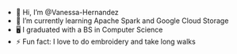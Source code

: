 - 👋 Hi, I’m @Vanessa-Hernandez
- 🌱 I’m currently learning Apache Spark and Google Cloud Storage
- 🖥️ I graduated with a BS in Computer Science
- ⚡ Fun fact: I love to do embroidery and take long walks

<!---
Vanessa-Hernandez/Vanessa-Hernandez is a ✨ special ✨ repository because its `README.md` (this file) appears on your GitHub profile.
You can click the Preview link to take a look at your changes.
--->
